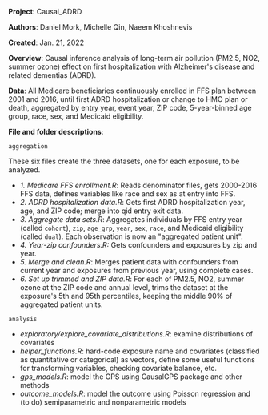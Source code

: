 **Project**: Causal_ADRD

**Authors**: Daniel Mork, Michelle Qin, Naeem Khoshnevis

**Created**: Jan. 21, 2022

**Overview**: Causal inference analysis of long-term air pollution (PM2.5, NO2, summer ozone) effect on first hospitalization with Alzheimer's disease and related dementias (ADRD).

**Data**: All Medicare beneficiaries continuously enrolled in FFS plan between 2001 and 2016, until first ADRD hospitalization or change to HMO plan or death, aggregated by entry year, event year, ZIP code, 5-year-binned age group, race, sex, and Medicaid eligibility.

**File and folder descriptions**: 

`aggregation`   

These six files create the three datasets, one for each exposure, to be analyzed.   

- *1. Medicare FFS enrollment.R*: Reads denominator files, gets 2000-2016 FFS data, defines variables like race and sex as at entry into FFS.
- *2. ADRD hospitalization data.R*: Gets first ADRD hospitalization year, age, and ZIP code; merge into qid entry exit data.
- *3. Aggregate data sets.R*: Aggregates individuals by FFS entry year (called `cohort`), `zip`, `age_grp`, `year`, `sex`, `race`, and Medicaid eligibility (called `dual`). Each observation is now an "aggregated patient unit".
- *4. Year-zip confounders.R:* Gets confounders and exposures by zip and year.
- *5. Merge and clean.R*: Merges patient data with confounders from current year and exposures from previous year, using complete cases.
- *6. Set up trimmed and ZIP data.R*: For each of PM2.5, NO2, summer ozone at the ZIP code and annual level, trims the dataset at the exposure's 5th and 95th percentiles, keeping the middle 90\% of aggregated patient units.
    
`analysis`

- *exploratory/explore_covariate_distributions.R*: examine distributions of covariates    
- *helper_functions.R*: hard-code exposure name and covariates (classified as quantitative or categorical) as vectors, define some useful functions for transforming variables, checking covariate balance, etc.   
- *gps_models.R*: model the GPS using CausalGPS package and other methods
- *outcome_models.R*: model the outcome using Poisson regression and (to do) semiparametric and nonparametric models
